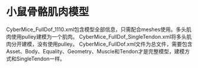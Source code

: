 # 小鼠骨骼肌肉模型
CyberMice_FullDof_1110.xml包含模型全部信息，只需配合meshes使用。多头肌肉使用pulley建模为一个肌肉。
CyberMice_FullDof_SingleTendon.xml将多头肌肉分开建模，没有使用pulley。
CyberMice_FullDof.xml文件为总文件，需要包含Asset、Body、Equality、Geometry、Muscle和Tendon才是完整模型，建模方式和SingleTendon一样。
